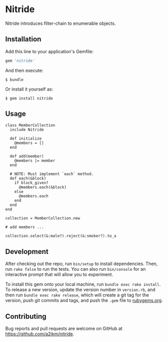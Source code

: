 # Nitride

Nitride introduces filter-chain to enumerable objects.

## Installation

Add this line to your application's Gemfile:

```ruby
gem 'nitride'
```

And then execute:

    $ bundle

Or install it yourself as:

    $ gem install nitride

## Usage

    class MemberCollection
      include Nitride

      def initialize
        @members = []
      end

      def add(member)
        @members |= member
      end

      # NOTE: Must implement `each` method.
      def each(&block)
        if block_given?
          @members.each(&block)
        else
          @members.each
        end
      end
    end

    collection = MemberCollection.new

    # add members ...

    collection.select(&:male?).reject(&:smoker?).to_a


## Development

After checking out the repo, run `bin/setup` to install dependencies. Then, run `rake false` to run the tests. You can also run `bin/console` for an interactive prompt that will allow you to experiment.

To install this gem onto your local machine, run `bundle exec rake install`. To release a new version, update the version number in `version.rb`, and then run `bundle exec rake release`, which will create a git tag for the version, push git commits and tags, and push the `.gem` file to [rubygems.org](https://rubygems.org).

## Contributing

Bug reports and pull requests are welcome on GitHub at https://github.com/a2ikm/nitride.

